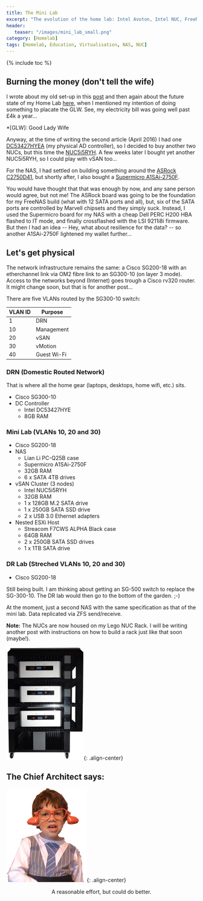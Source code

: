 ```yaml
---
title: The Mini Lab
excerpt: "The evolution of the home lab: Intel Avoton, Intel NUC, FreeNAS, ESXi and FreeNAS"
header:
   teaser: "/images/mini_lab_small.png"
category: [Homelab] 
tags: [Homelab, Education, Virtualisation, NAS, NUC]
---  
```


{% include toc %}

## Burning the money (don't tell the wife)  
  
I wrote about my old set-up in this [post](/homelab/The-Home-Lab/) and then again about the future state of my Home Lab [here](/homelab/Intel-NUC-to-the-rescue/), when I mentioned my intention of doing something to placate the GLW. See, my electricity bill was going well past £4k a year...   

*[GLW]: Good Lady Wife

Anyway, at the time of writing the second article (April 2016) I had one [DC53427HYEA](http://ark.intel.com/products/74483/Intel-NUC-Kit-DC53427HYE) (my physical AD controller), so I decided to buy another two NUCs, but this time the [NUC5i5RYH](http://www.intel.co.uk/content/www/uk/en/nuc/nuc-kit-nuc5i5ryh.html). A few weeks later I bought yet another NUC5i5RYH, so I could play with vSAN too...

For the NAS, I had settled on building something around the [ASRock C2750D41](http://www.asrockrack.com/general/productdetail.asp?Model=C2750D4I#Specifications), but shortly after, I also bought a [Supermicro A1SAi-2750F](https://www.supermicro.com/products/motherboard/ATOM/X10/A1SAi-2750F.cfm).

You would have thought that that was enough by now, and any sane person would agree, but not me! The ASRock board was going to be the foundation for my FreeNAS build (what with 12 SATA ports and all), but, six of the SATA ports are controlled by Marvell chipsets and they simply suck. Instead, I used the Supermicro board for my NAS with a cheap Dell PERC H200 HBA flashed to IT mode, and finally crossflashed with the LSI 9211i8i firmware. But then I had an idea -- Hey, what about resilience for the data? -- so another A1SAi-2750F lightened my wallet further...  

## Let's get physical  

The network infrastructure remains the same: a Cisco SG200-18 with an etherchannel link via OM2 fibre link to an SG300-10 (on layer 3 mode). Access to the networks beyond (Internet) goes trough a Cisco rv320 router. It might change soon, but that is for another post...   

There are five VLANs routed by the SG300-10 switch:  

|VLAN ID  | Purpose    |   
--------- | -----------  
|1  		| DRN        |
|10       | Management |
|20       | vSAN       |
|30       | vMotion    |
|40       | Guest Wi-Fi| 

### DRN (Domestic Routed Network)   

That is where all the home gear (laptops, desktops, home wifi, etc.) sits.

* Cisco SG300-10
* DC Controller
	* Intel DC53427HYE
	* 8GB RAM

### Mini Lab (VLANs 10, 20 and 30)  

* Cisco SG200-18
* NAS	
	* Lian Li PC-Q25B case
	* Supermicro A1SAi-2750F
	* 32GB RAM
	* 6 x SATA 4TB drives
* vSAN Cluster (3 nodes)
	* Intel NUC5i5RYH
	* 32GB RAM
	* 1 x 128GB M.2 SATA drive
	* 1 x 250GB SATA SSD drive
	* 2 x USB 3.0 Ethernet adapters
* Nested ESXi Host
	* Streacom F7CWS ALPHA Black case
	* 64GB RAM
	* 2 x 250GB SATA SSD drives
	* 1 x 1TB SATA drive  

### DR Lab (Streched VLANs 10, 20 and 30)

* Cisco SG200-18  

Still being built. I am thinking about getting an SG-500 switch to replace the SG-300-10. The DR lab would then go to the bottom of the garden. ;-)

At the moment, just a second NAS with the same specification as that of the mini lab. Data replicated via ZFS send/receive. 

**Note:** The NUCs are now housed on my Lego NUC Rack. I will be writing another post with instructions on how to build a rack just like that soon (maybe!).

![Lego NUCRack](/images/rack/rack_final_no_door_sm.png){: .align-center} 

## The Chief Architect says:

![Chief Architect](/images/chief_architect.png){: .align-center}  

<center>A reasonable effort, but could do better.</center>

